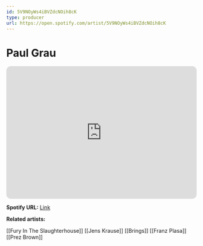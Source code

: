 ```yaml
---
id: 5V9NOyWs4iBVZdcNOih8cK
type: producer
url: https://open.spotify.com/artist/5V9NOyWs4iBVZdcNOih8cK
---
```

# Paul Grau

<iframe style="border-radius:12px" src="https://open.spotify.com/embed/artist/5V9NOyWs4iBVZdcNOih8cK" width="100%" height="352" frameBorder="0" allowfullscreen="" allow="autoplay; clipboard-write; encrypted-media; fullscreen; picture-in-picture" loading="lazy"></iframe>

**Spotify URL:** [Link](https://open.spotify.com/artist/5V9NOyWs4iBVZdcNOih8cK)

**Related artists:**

[[Fury In The Slaughterhouse]]
[[Jens Krause]]
[[Brings]]
[[Franz Plasa]]
[[Prez Brown]]
